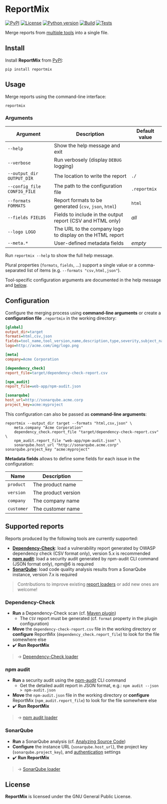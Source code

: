 # ReportMix

[![PyPI](https://img.shields.io/pypi/v/reportmix?style=flat-square)](https://pypi.org/project/reportmix/)
[![License](https://img.shields.io/github/license/GaelGirodon/reportmix?color=informational&style=flat-square)](https://github.com/GaelGirodon/reportmix/blob/master/LICENSE)
[![Python version](https://img.shields.io/pypi/pyversions/reportmix?style=flat-square)](https://pypi.org/project/reportmix/)
[![Build](https://img.shields.io/azure-devops/build/gaelgirodon/reportmix/10?style=flat-square)](https://dev.azure.com/gaelgirodon/reportmix)
[![Tests](https://img.shields.io/azure-devops/tests/gaelgirodon/reportmix/10?style=flat-square)](https://dev.azure.com/gaelgirodon/reportmix)

Merge reports from [multiple tools](#supported-reports) into a single file.

## Install

Install **ReportMix** from [PyPI](https://pypi.org/project/reportmix/):

```shell
pip install reportmix
```

## Usage

Merge reports using the command-line interface:

```shell
reportmix
```

### Arguments

| Argument                    | Description                                                | Default value |
| --------------------------- | ---------------------------------------------------------- | ------------- |
| `--help`                    | Show the help message and exit                             |               |
| `--verbose`                 | Run verbosely (display `DEBUG` logging)                    |               |
| `--output_dir OUTPUT_DIR`   | The location to write the report                           | `./`          |
| `--config_file CONFIG_FILE` | The path to the configuration file                         | `.reportmix`  |
| `--formats FORMATS`         | Report formats to be generated (`csv`, `json`, `html`)     | `html`        |
| `--fields FIELDS`           | Fields to include in the output report (CSV and HTML only) | _all_         |
| `--logo LOGO`               | The URL to the company logo to display on the HTML report  |               |
| `--meta.*`                  | User-defined metadata fields                               | _empty_       |

Run `reportmix --help` to show the full help message.

Plural properties (`formats`, `fields`, ...) support a single value
or a comma-separated list of items (e.g. `--formats "csv,html,json"`).

Tool-specific configuration arguments are documented in the help message
and [below](#supported-reports).

## Configuration

Configure the merging process using **command-line arguments**
or create a **configuration file** `.reportmix` in the working directory:

```ini
[global]
output_dir=target
formats=html,csv,json
fields=tool_name,tool_version,name,description,type,severity,subject_name
logo=http://acme.com/img/logo.png

[meta]
company=Acme Corporation

[dependency_check]
report_file=target/dependency-check-report.csv

[npm_audit]
report_file=web-app/npm-audit.json

[sonarqube]
host_url=http://sonarqube.acme.corp
project_key=acme:myproject
```

This configuration can also be passed as **command-line arguments**:

```shell
reportmix --output_dir target --formats "html,csv,json" \
    meta.company "Acme Corporation"
    dependency_check.report_file "target/dependency-check-report.csv" \
    npm_audit.report_file "web-app/npm-audit.json" \
    sonarqube.host_url "http://sonarqube.acme.corp" sonarqube.project_key "acme:myproject"
```

**Metadata fields** allows to define some fields for each issue in the configuration:

| Name       | Description         |
| ---------- | ------------------- |
| `product`  | The product name    |
| `version`  | The product version |
| `company`  | The company name    |
| `customer` | The customer name   |

## Supported reports

Reports produced by the following tools are currently supported:

- [**Dependency-Check**](#dependency-check):
  load a vulnerability report generated by OWASP dependency check
  (CSV format only), version 5.x is recommended
- [**npm audit**](#npm-audit):
  load a security audit generated by npm-audit CLI command
  (JSON format only), npm@6 is required
- [**SonarQube**](#sonarqube):
  load code quality analysis results from a SonarQube instance,
  version 7.x is required

> Contributions to improve existing [report loaders](reportmix/loaders)
> or add new ones are welcome!

### Dependency-Check

- **Run** a Dependency-Check scan (cf. [Maven plugin](https://jeremylong.github.io/DependencyCheck/dependency-check-maven/))
  - The `CSV` report must be generated (cf. `format` property in the plugin configuration)
- **Move** the `dependency-check-report.csv` file in the working directory
  or **configure** ReportMix (`dependency_check.report_file`) to look for the file somewhere else
- :heavy_check_mark: **Run ReportMix**

> → [Dependency-Check loader](reportmix/loaders/dependency_check.py)

### npm audit

- **Run** a security audit using the [npm-audit](https://docs.npmjs.com/cli/audit) CLI command
  - Get the detailed audit report in JSON format, e.g.: `npm audit --json > npm-audit.json`
- **Move** the `npm-audit.json` file in the working directory
  or **configure** ReportMix (`npm_audit.report_file`) to look for the file somewhere else
- :heavy_check_mark: **Run ReportMix**

> → [npm audit loader](reportmix/loaders/npm_audit.py)

### SonarQube

- **Run** a SonarQube analysis (cf. [Analyzing Source Code](https://docs.sonarqube.org/latest/analysis/overview/))
- **Configure** the instance URL (`sonarqube.host_url`), the project key (`sonarqube.project_key`),
  and [authentication](https://docs.sonarqube.org/latest/extend/web-api/) settings
- :heavy_check_mark: **Run ReportMix**

> → [SonarQube loader](reportmix/loaders/sonarqube.py)

## License

**ReportMix** is licensed under the GNU General Public License.

